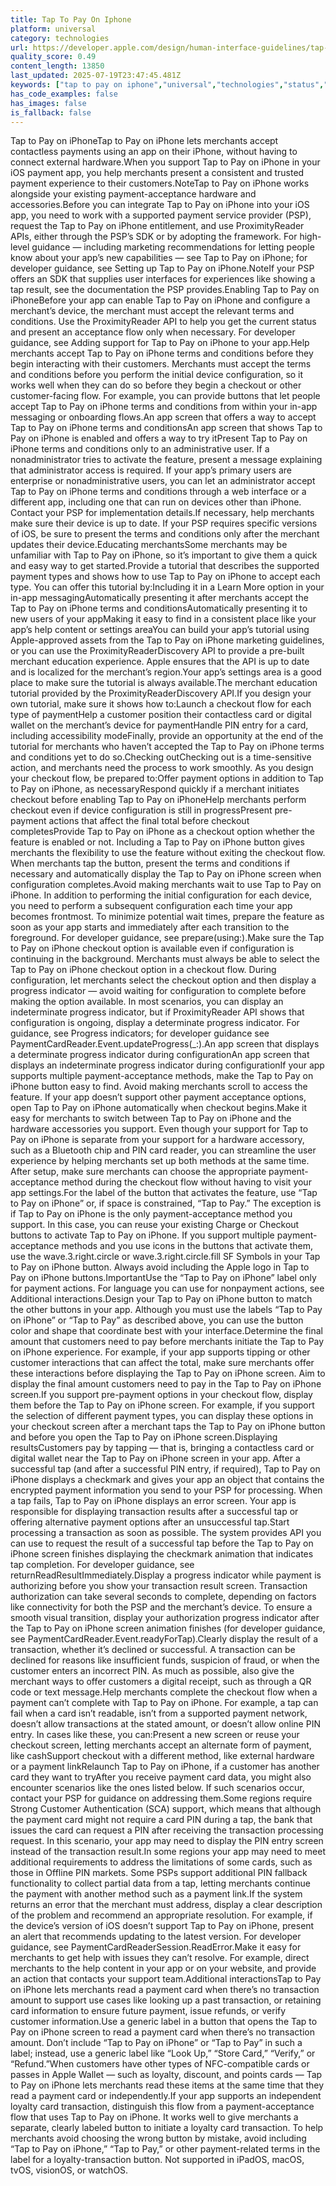 ```yaml
---
title: Tap To Pay On Iphone
platform: universal
category: technologies
url: https://developer.apple.com/design/human-interface-guidelines/tap-to-pay-on-iphone
quality_score: 0.49
content_length: 13850
last_updated: 2025-07-19T23:47:45.481Z
keywords: ["tap to pay on iphone","universal","technologies","status","buttons","interface","design","accessibility","icons","color","selection","system","animation","visual"]
has_code_examples: false
has_images: false
is_fallback: false
---
```


Tap to Pay on iPhoneTap to Pay on iPhone lets merchants accept contactless payments using an app on their iPhone, without having to connect external hardware.When you support Tap to Pay on iPhone in your iOS payment app, you help merchants present a consistent and trusted payment experience to their customers.NoteTap to Pay on iPhone works alongside your existing payment-acceptance hardware and accessories.Before you can integrate Tap to Pay on iPhone into your iOS app, you need to work with a supported payment service provider (PSP), request the Tap to Pay on iPhone entitlement, and use ProximityReader APIs, either through the PSP’s SDK or by adopting the framework. For high-level guidance — including marketing recommendations for letting people know about your app’s new capabilities — see Tap to Pay on iPhone; for developer guidance, see Setting up Tap to Pay on iPhone.NoteIf your PSP offers an SDK that supplies user interfaces for experiences like showing a tap result, see the documentation the PSP provides.Enabling Tap to Pay on iPhoneBefore your app can enable Tap to Pay on iPhone and configure a merchant’s device, the merchant must accept the relevant terms and conditions. Use the ProximityReader API to help you get the current status and present an acceptance flow only when necessary. For developer guidance, see Adding support for Tap to Pay on iPhone to your app.Help merchants accept Tap to Pay on iPhone terms and conditions before they begin interacting with their customers. Merchants must accept the terms and conditions before you perform the initial device configuration, so it works well when they can do so before they begin a checkout or other customer-facing flow. For example, you can provide buttons that let people accept Tap to Pay on iPhone terms and conditions from within your in-app messaging or onboarding flows.An app screen that offers a way to accept Tap to Pay on iPhone terms and conditionsAn app screen that shows Tap to Pay on iPhone is enabled and offers a way to try itPresent Tap to Pay on iPhone terms and conditions only to an administrative user. If a nonadministrator tries to activate the feature, present a message explaining that administrator access is required. If your app’s primary users are enterprise or nonadministrative users, you can let an administrator accept Tap to Pay on iPhone terms and conditions through a web interface or a different app, including one that can run on devices other than iPhone. Contact your PSP for implementation details.If necessary, help merchants make sure their device is up to date. If your PSP requires specific versions of iOS, be sure to present the terms and conditions only after the merchant updates their device.Educating merchantsSome merchants may be unfamiliar with Tap to Pay on iPhone, so it’s important to give them a quick and easy way to get started.Provide a tutorial that describes the supported payment types and shows how to use Tap to Pay on iPhone to accept each type. You can offer this tutorial by:Including it in a Learn More option in your in-app messagingAutomatically presenting it after merchants accept the Tap to Pay on iPhone terms and conditionsAutomatically presenting it to new users of your appMaking it easy to find in a consistent place like your app’s help content or settings areaYou can build your app’s tutorial using Apple-approved assets from the Tap to Pay on iPhone marketing guidelines, or you can use the ProximityReaderDiscovery API to provide a pre-built merchant education experience. Apple ensures that the API is up to date and is localized for the merchant’s region.Your app’s settings area is a good place to make sure the tutorial is always available.The merchant education tutorial provided by the ProximityReaderDiscovery API.If you design your own tutorial, make sure it shows how to:Launch a checkout flow for each type of paymentHelp a customer position their contactless card or digital wallet on the merchant’s device for paymentHandle PIN entry for a card, including accessibility modeFinally, provide an opportunity at the end of the tutorial for merchants who haven’t accepted the Tap to Pay on iPhone terms and conditions yet to do so.Checking outChecking out is a time-sensitive action, and merchants need the process to work smoothly. As you design your checkout flow, be prepared to:Offer payment options in addition to Tap to Pay on iPhone, as necessaryRespond quickly if a merchant initiates checkout before enabling Tap to Pay on iPhoneHelp merchants perform checkout even if device configuration is still in progressPresent pre-payment actions that affect the final total before checkout completesProvide Tap to Pay on iPhone as a checkout option whether the feature is enabled or not. Including a Tap to Pay on iPhone button gives merchants the flexibility to use the feature without exiting the checkout flow. When merchants tap the button, present the terms and conditions if necessary and automatically display the Tap to Pay on iPhone screen when configuration completes.Avoid making merchants wait to use Tap to Pay on iPhone. In addition to performing the initial configuration for each device, you need to perform a subsequent configuration each time your app becomes frontmost. To minimize potential wait times, prepare the feature as soon as your app starts and immediately after each transition to the foreground. For developer guidance, see prepare(using:).Make sure the Tap to Pay on iPhone checkout option is available even if configuration is continuing in the background. Merchants must always be able to select the Tap to Pay on iPhone checkout option in a checkout flow. During configuration, let merchants select the checkout option and then display a progress indicator — avoid waiting for configuration to complete before making the option available. In most scenarios, you can display an indeterminate progress indicator, but if ProximityReader API shows that configuration is ongoing, display a determinate progress indicator. For guidance, see Progress indicators; for developer guidance see PaymentCardReader.Event.updateProgress(\_:).An app screen that displays a determinate progress indicator during configurationAn app screen that displays an indeterminate progress indicator during configurationIf your app supports multiple payment-acceptance methods, make the Tap to Pay on iPhone button easy to find. Avoid making merchants scroll to access the feature. If your app doesn’t support other payment acceptance options, open Tap to Pay on iPhone automatically when checkout begins.Make it easy for merchants to switch between Tap to Pay on iPhone and the hardware accessories you support. Even though your support for Tap to Pay on iPhone is separate from your support for a hardware accessory, such as a Bluetooth chip and PIN card reader, you can streamline the user experience by helping merchants set up both methods at the same time. After setup, make sure merchants can choose the appropriate payment-acceptance method during the checkout flow without having to visit your app settings.For the label of the button that activates the feature, use “Tap to Pay on iPhone” or, if space is constrained, “Tap to Pay.” The exception is if Tap to Pay on iPhone is the only payment-acceptance method you support. In this case, you can reuse your existing Charge or Checkout buttons to activate Tap to Pay on iPhone. If you support multiple payment-acceptance methods and you use icons in the buttons that activate them, use the wave.3.right.circle or wave.3.right.circle.fill SF Symbols in your Tap to Pay on iPhone button. Always avoid including the Apple logo in Tap to Pay on iPhone buttons.ImportantUse the “Tap to Pay on iPhone” label only for payment actions. For language you can use for nonpayment actions, see Additional interactions.Design your Tap to Pay on iPhone button to match the other buttons in your app. Although you must use the labels “Tap to Pay on iPhone” or “Tap to Pay” as described above, you can use the button color and shape that coordinate best with your interface.Determine the final amount that customers need to pay before merchants initiate the Tap to Pay on iPhone experience. For example, if your app supports tipping or other customer interactions that can affect the total, make sure merchants offer these interactions before displaying the Tap to Pay on iPhone screen. Aim to display the final amount customers need to pay in the Tap to Pay on iPhone screen.If you support pre-payment options in your checkout flow, display them before the Tap to Pay on iPhone screen. For example, if you support the selection of different payment types, you can display these options in your checkout screen after a merchant taps the Tap to Pay on iPhone button and before you open the Tap to Pay on iPhone screen.Displaying resultsCustomers pay by tapping — that is, bringing a contactless card or digital wallet near the Tap to Pay on iPhone screen in your app. After a successful tap (and after a successful PIN entry, if required), Tap to Pay on iPhone displays a checkmark and gives your app an object that contains the encrypted payment information you send to your PSP for processing. When a tap fails, Tap to Pay on iPhone displays an error screen. Your app is responsible for displaying transaction results after a successful tap or offering alternative payment options after an unsuccessful tap.Start processing a transaction as soon as possible. The system provides API you can use to request the result of a successful tap before the Tap to Pay on iPhone screen finishes displaying the checkmark animation that indicates tap completion. For developer guidance, see returnReadResultImmediately.Display a progress indicator while payment is authorizing before you show your transaction result screen. Transaction authorization can take several seconds to complete, depending on factors like connectivity for both the PSP and the merchant’s device. To ensure a smooth visual transition, display your authorization progress indicator after the Tap to Pay on iPhone screen animation finishes (for developer guidance, see PaymentCardReader.Event.readyForTap).Clearly display the result of a transaction, whether it’s declined or successful. A transaction can be declined for reasons like insufficient funds, suspicion of fraud, or when the customer enters an incorrect PIN. As much as possible, also give the merchant ways to offer customers a digital receipt, such as through a QR code or text message.Help merchants complete the checkout flow when a payment can’t complete with Tap to Pay on iPhone. For example, a tap can fail when a card isn’t readable, isn’t from a supported payment network, doesn’t allow transactions at the stated amount, or doesn’t allow online PIN entry. In cases like these, you can:Present a new screen or reuse your checkout screen, letting merchants accept an alternate form of payment, like cashSupport checkout with a different method, like external hardware or a payment linkRelaunch Tap to Pay on iPhone, if a customer has another card they want to tryAfter you receive payment card data, you might also encounter scenarios like the ones listed below. If such scenarios occur, contact your PSP for guidance on addressing them.Some regions require Strong Customer Authentication (SCA) support, which means that although the payment card might not require a card PIN during a tap, the bank that issues the card can request a PIN after receiving the transaction processing request. In this scenario, your app may need to display the PIN entry screen instead of the transaction result.In some regions your app may need to meet additional requirements to address the limitations of some cards, such as those in Offline PIN markets. Some PSPs support additional PIN fallback functionality to collect partial data from a tap, letting merchants continue the payment with another method such as a payment link.If the system returns an error that the merchant must address, display a clear description of the problem and recommend an appropriate resolution. For example, if the device’s version of iOS doesn’t support Tap to Pay on iPhone, present an alert that recommends updating to the latest version. For developer guidance, see PaymentCardReaderSession.ReadError.Make it easy for merchants to get help with issues they can’t resolve. For example, direct merchants to the help content in your app or on your website, and provide an action that contacts your support team.Additional interactionsTap to Pay on iPhone lets merchants read a payment card when there’s no transaction amount to support use cases like looking up a past transaction, or retaining card information to ensure future payment, issue refunds, or verify customer information.Use a generic label in a button that opens the Tap to Pay on iPhone screen to read a payment card when there’s no transaction amount. Don’t include “Tap to Pay on iPhone” or “Tap to Pay” in such a label; instead, use a generic label like “Look Up,” “Store Card,” “Verify,” or “Refund.”When customers have other types of NFC-compatible cards or passes in Apple Wallet — such as loyalty, discount, and points cards — Tap to Pay on iPhone lets merchants read these items at the same time that they read a payment card or independently.If your app supports an independent loyalty card transaction, distinguish this flow from a payment-acceptance flow that uses Tap to Pay on iPhone. It works well to give merchants a separate, clearly labeled button to initiate a loyalty card transaction. To help merchants avoid choosing the wrong button by mistake, avoid including “Tap to Pay on iPhone,” “Tap to Pay,” or other payment-related terms in the label for a loyalty-transaction button. Not supported in iPadOS, macOS, tvOS, visionOS, or watchOS.